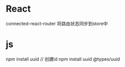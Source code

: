 # React
connected-react-router  将路由状态同步到store中

# js
npm install uuid  // 创建id
npm install uuid @types/uuid